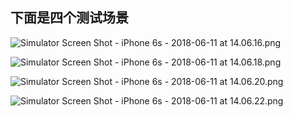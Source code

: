 ## 下面是四个测试场景

![Simulator Screen Shot - iPhone 6s - 2018-06-11 at 14.06.16.png](https://upload-images.jianshu.io/upload_images/1361031-784e337025155ce9.png?imageMogr2/auto-orient/strip%7CimageView2/2/w/1240)

![Simulator Screen Shot - iPhone 6s - 2018-06-11 at 14.06.18.png](https://upload-images.jianshu.io/upload_images/1361031-da01631a6dfca0e1.png?imageMogr2/auto-orient/strip%7CimageView2/2/w/1240)

![Simulator Screen Shot - iPhone 6s - 2018-06-11 at 14.06.20.png](https://upload-images.jianshu.io/upload_images/1361031-7d1f36451f6ead5c.png?imageMogr2/auto-orient/strip%7CimageView2/2/w/1240)

![Simulator Screen Shot - iPhone 6s - 2018-06-11 at 14.06.22.png](https://upload-images.jianshu.io/upload_images/1361031-b8d52cf4095f05f9.png?imageMogr2/auto-orient/strip%7CimageView2/2/w/1240)

